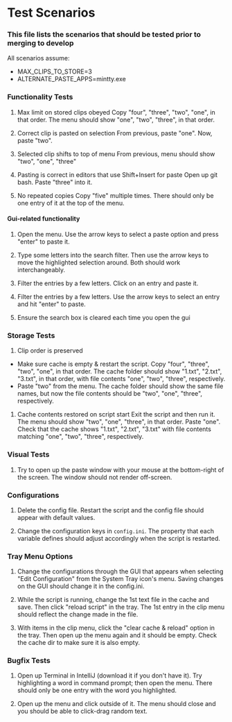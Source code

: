 # Test Scenarios
### This file lists the scenarios that should be tested prior to merging to develop

All scenarios assume:
- MAX_CLIPS_TO_STORE=3
- ALTERNATE_PASTE_APPS=mintty.exe

### Functionality Tests
1. Max limit on stored clips obeyed
Copy "four", "three", "two", "one", in that order. The menu should show "one", "two", "three", in that order.

1. Correct clip is pasted on selection
From previous, paste "one". Now, paste "two".

1. Selected clip shifts to top of menu
From previous, menu should show "two", "one", "three"

1. Pasting is correct in editors that use Shift+Insert for paste
Open up git bash. Paste "three" into it.

1. No repeated copies
Copy "five" multiple times. There should only be one entry of it at the top of the menu.

#### Gui-related functionality

1. Open the menu. Use the arrow keys to select a paste option and press "enter" to paste it.

1. Type some letters into the search filter. Then use the arrow keys to move the highlighted selection around. Both should work interchangeably. 

1. Filter the entries by a few letters. Click on an entry and paste it.

1. Filter the entries by a few letters. Use the arrow keys to select an entry and hit "enter" to paste.

1. Ensure the search box is cleared each time you open the gui

### Storage Tests
1. Clip order is preserved
 * Make sure cache is empty & restart the script. Copy "four", "three", "two", "one", in that order. The cache folder should show "1.txt", "2.txt", "3.txt", in that order, with file contents "one", "two", "three", respectively.
 * Paste "two" from the menu. The cache folder should show the same file names, but now the file contents should be "two", "one", "three", respectively.
 
1. Cache contents restored on script start
Exit the script and then run it. The menu should show "two", "one", "three", in that order. Paste "one". Check that the cache shows "1.txt", "2.txt", "3.txt" with file contents matching "one", "two", "three", respectively.

### Visual Tests
1. Try to open up the paste window with your mouse at the bottom-right of the screen. The window should not render off-screen.

### Configurations
1. Delete the config file. Restart the script and the config file should appear with default values.

1. Change the configuration keys in `config.ini`. The property that each variable defines should adjust accordingly when the script is restarted.

### Tray Menu Options
1. Change the configurations through the GUI that appears when selecting "Edit Configuration" from the System Tray icon's menu. Saving changes on the GUI should change it in the config.ini.

1. While the script is running, change the 1st text file in the cache and save. Then click "reload script" in the tray. The 1st entry in the clip menu should reflect the change made in the file.

1. With items in the clip menu, click the "clear cache & reload" option in the tray. Then open up the menu again and it should be empty. Check the cache dir to make sure it is also empty.

### Bugfix Tests
1. Open up Terminal in IntelliJ (download it if you don't have it). Try highlighting a word in command prompt; then open the menu. There should only be one entry with the word you highlighted.

1. Open up the menu and click outside of it. The menu should close and you should be able to click-drag random text.